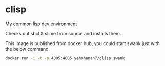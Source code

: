 # clisp
My common lisp dev environment

Checks out sbcl & slime from source and installs them.

This image is published from docker hub, you could start swank just with the below command.

```bash
docker run -i -t -p 4005:4005 yehohanan7/clisp swank
```

